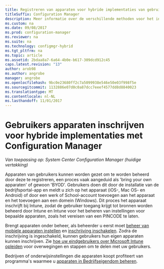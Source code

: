 ```yaml
---
title: Registreren van apparaten voor hybride implementaties van gebruikers
titleSuffix: Configuration Manager
description: Meer informatie over de verschillende methoden voor het inschrijven van apparaten die eigendom zijn van gebruiker voor hybride implementaties met Configuration Manager.
ms.custom: na
ms.date: 09/08/2017
ms.prod: configuration-manager
ms.reviewer: na
ms.suite: na
ms.technology: configmgr-hybrid
ms.tgt_pltfrm: na
ms.topic: article
ms.assetid: 2bdaa8a7-6a64-4b0e-b617-309dcd912c45
caps.latest.revision: "13"
author: arob98
ms.author: angrobe
manager: angrobe
ms.openlocfilehash: 9bc0e23680ff2c7a5099938e546e50e03f998f5e
ms.sourcegitcommit: 1132886e07d0c0a87dcc7eeef4577dd8d8840023
ms.translationtype: MT
ms.contentlocale: nl-NL
ms.lasthandoff: 11/01/2017
---
```

# <a name="enroll-user-owned-devices-for-hybrid-deployments-with-configuration-manager"></a>Gebruikers apparaten inschrijven voor hybride implementaties met Configuration Manager

*Van toepassing op: System Center Configuration Manager (huidige vertakking)*

Apparaten van gebruikers kunnen worden gezet om te worden beheerd door deze te registreren, een proces vaak aangeduid als 'bring your own apparaten' of gewoon 'BYOD'. Gebruikers doen dit door de installatie van de bedrijfsportal-app en meldt u zich op het apparaat (iOS-, Mac OS- en Android) of door een werk of School-account toevoegen aan het apparaat en het toevoegen aan een domein (Windows). Dit proces het apparaat inschrijft bij Intune, zodat de gebruiker toegang krijgt tot bronnen worden beheerd door Intune en Intune voor het beheren van instellingen voor bepaalde apparaten, zoals het vereisen van een PINCODE te laten.

Brengt apparaten onder beheer, als beheerder u eerst moet [beheer van mobiele apparaten instellen](setup-hybrid-mdm.md) en [inschrijving inschakelen](enable-platform-enrollment.md). Zodra de inschrijving is ingeschakeld, kunnen gebruikers hun eigen apparaten kunnen inschrijven. Zie [hoe uw eindgebruikers over Microsoft Intune opleiden](https://docs.microsoft.com/intune/end-user-educate) voor overwegingen en stappen om te delen met uw gebruikers.

Bedrijven of onderwijsinstellingen die apparaten koopt profiteert van programma's waarmee u [apparaten in Bedrijfseigendom beheren](enroll-company-owned-devices.md).
